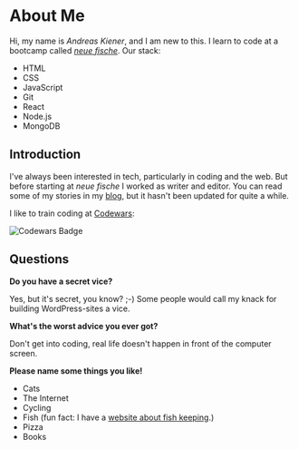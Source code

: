# About Me

Hi, my name is *Andreas Kiener*, and I am new to this. I learn to code at a bootcamp called [*neue fische*](https://www.neuefische.de). Our stack:

- HTML
- CSS
- JavaScript
- Git
- React
- Node.js
- MongoDB

## Introduction

I've always been interested in tech, particularly in coding and the web. But before starting at *neue fische* I worked as writer and editor. You can read some of my stories in my [blog](https://headio.net), but it hasn't been updated for quite a while.

I like to train coding at [Codewars](https://www.codewars.com/users/Andreas%20Kiener/):

![Codewars Badge](https://www.codewars.com/users/Andreas%20Kiener/badges/large)

## Questions

**Do you have a secret vice?**

Yes, but it's secret, you know? ;-) Some people would call my knack for building WordPress-sites a vice.

**What's the worst advice you ever got?**

Don't get into coding, real life doesn't happen in front of the computer screen.

**Please name some things you like!**

- Cats
- The Internet
- Cycling
- Fish (fun fact: I have a [website about fish keeping](https://nano-aquarium-tipps.de).)
- Pizza
- Books
